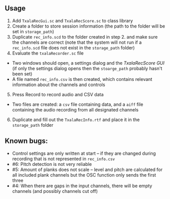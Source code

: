 ## Usage
1. Add `TxalaRecGui.sc` and `TxalaRecScore.sc` to class library
2. Create a folder to store session information (the path to the folder will be set in `storage_path`)
3. Duplicate `rec_info.scd` to the folder created in step 2. and make sure the channels are correct (note that the system will not run if a `rec_info.scd` file does not exist in the `storage_path` folder)
4. Evaluate the `txalaRecorder.sc` file
- Two windows should open, a settings dialog and the *TxalaRecScore GUI* (if only the settings dialog opens then the `stoarge_path` probably hasn't been set)
- A file named `rec_info.csv` is then created, which contains relevant information about the channels and controls
5. Press Record to record audio and CSV data
- Two files are created: a `csv` file containing data, and a `aiff` file containing the audio recording from all designated channels
6. Duplicate and fill out the `TxalaRecInfo.rtf` and place it in the `storage_path` folder

## Known bugs:
- Control settings are only written at start – if they are changed during recording that is not represented in `rec_info.csv`
- #6: Pitch detection is not very reliable
- #5: Amount of planks does not scale – level and pitch are calculated for all included plank channels but the OSC function only sends the first three
- #4: When there are gaps in the input channels, there will be empty channels (and possibly channels cut off)

